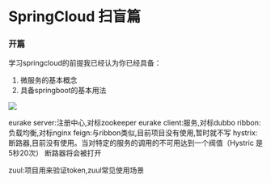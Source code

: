 # SpringCloud 扫盲篇

### 开篇

学习springcloud的前提我已经认为你已经具备：

1. 微服务的基本概念
2. 具备springboot的基本用法



![](C:\Users\69319\Desktop\20180322093134220.jpg)

eurake server:注册中心,对标zookeeper
eurake client:服务,对标dubbo
ribbon:负载均衡,对标nginx
feign:与ribbon类似,目前项目没有使用,暂时就不写
hystrix:断路器,目前没有使用。当对特定的服务的调用的不可用达到一个阀值（Hystric 是5秒20次） 断路器将会被打开

zuul:项目用来验证token,zuul常见使用场景


